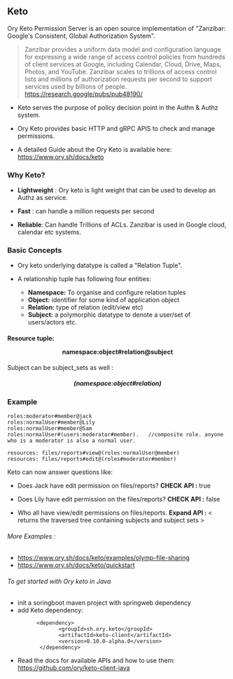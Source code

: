 ## Keto
Ory Keto Permission Server is an open source implementation of "Zanzibar: Google's Consistent, Global Authorization System".

> Zanzibar provides a uniform data model and configuration language for expressing a wide range of access control policies from hundreds of client services at Google, including Calendar, Cloud, Drive, Maps, Photos, and YouTube. Zanzibar scales to trillions of access control lists and millions of authorization requests per second to support services used by billions of people. https://research.google/pubs/pub48190/ 

* Keto serves the purpose of policy decision point in the Authn & Authz system.  
+ Ory Keto provides basic HTTP and gRPC APIS to check and manage permissions.  
* A detailed Guide about the Ory Keto is available here: https://www.ory.sh/docs/keto 

### Why Keto?
+ **Lightweight** : Ory keto is light weight that can be used to develop an Authz as service.
* **Fast** : can handle a million requests per second
+ **Reliable**: Can handle Trillions of ACLs. Zanzibar is used in Google cloud, calendar etc systems. 


### Basic Concepts

* Ory keto underlying datatype is called a "Relation Tuple". 
+ A relationship tuple has following four entities: 
   
     * **Namespace:**  To organise and configure relation tuples
     * **Object:** identifier for some kind of application object
     * **Relation:** type of relation (edit/view etc)
     * **Subject:** a polymorphic datatype to denote a user/set of users/actors etc.
    
 
####  Resource tuple:     <p align="center"> namespace:object#relation@subject</p>
   Subject can be subject_sets as well :  
   ##### <p align= "center"> (namespace:object#relation) </p>

### Example
   ```
   roles:moderator#member@jack  
   roles:normalUser#member@Lily 
   roles:normalUser#member@Sam 
   roles:normalUser#(users:moderator#member).   //composite role. anyone who is a moderator is also a normal user.
   
   resources: files/reports#view@(roles:normalUser@member) 
   resources: files/reports#edit@(roles#moderator#member) 
  
   ```
  
  Keto can now answer questions like:
   * Does Jack have edit permission on files/reports?   **CHECK API :**  true
   + Does Lily have edit permission on the files/reports? **CHECK API :** false
   * Who all have view/edit permissions on files/reports. **Expand API :** \< returns the traversed tree containing subjects and subject sets \> 


###### More Examples :  
   *  https://www.ory.sh/docs/keto/examples/olymp-file-sharing              
   * https://www.ory.sh/docs/keto/quickstart 
      
   
   
###### To get started with Ory keto in Java 
   - init a soringboot maven project with springweb dependency
   - add Keto dependency:  
     ```       
           <dependency>  
                  <groupId>sh.ory.keto</groupId>  
                  <artifactId>keto-client</artifactId>  
                  <version>0.10.0-alpha.0</version>  
            </dependency>
      ```
* Read the docs for available APIs and how to use them:  https://github.com/ory/keto-client-java
   
